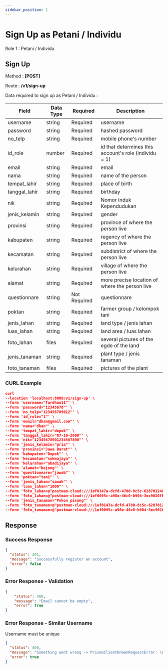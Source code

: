 ```yaml
---
sidebar_position: 1
---
```


# Sign Up as Petani / Individu

Role 1 : Petani / Individu

## Sign Up

Method : **[POST]**

Route :
**/v1/sign-up**

Data required to sign up as Petani / Individu :

| Field         | Data Type | Required     | Description                                           |
| ------------- | --------- | ------------ | ----------------------------------------------------- |
| username      | string    | Required     | username                                              |
| password      | string    | Required     | hashed password                                       |
| no_telp       | string    | Required     | mobile phone's number                                 |
| id_role       | number    | Required     | id that determines this account's role (individu = 1) |
| email         | string    | Required     | email                                                 |
| nama          | string    | Required     | name of the person                                    |
| tempat_lahir  | string    | Required     | place of birth                                        |
| tanggal_lahir | string    | Required     | birthday                                              |
| nik           | string    | Required     | Nomor Induk Kependudukan                              |
| jenis_kelamin | string    | Required     | gender                                                |
| provinsi      | string    | Required     | province of where the person live                     |
| kabupaten     | string    | Required     | regency of where the person live                      |
| kecamatan     | string    | Required     | subdistrict of where the person live                  |
| kelurahan     | string    | Required     | village of where the person live                      |
| alamat        | string    | Required     | more precise location of where the person live        |
| questionnare  | string    | Not Required | questionnare                                          |
| poktan        | string    | Required     | farmer group / kelompok tani                          |
| jenis_lahan   | string    | Required     | land type / jenis lahan                               |
| luas_lahan    | string    | Required     | land area / luas lahan                                |
| foto_lahan    | files     | Required     | several pictures of the egde of the land              |
| jenis_tanaman | string    | Required     | plant type / jenis tanaman                            |
| foto_tanaman  | files     | Required     | pictures of the plant                                 |

### CURL Example

```json
curl
--location 'localhost:8000/v1/sign-up' \
--form 'username="fardhan11"' \
--form 'password="12345678"' \
--form 'no_telp="123456789012"' \
--form 'id_role="1"' \
--form 'email="dhan@gmail.com"' \
--form 'nama="dhan"' \
--form 'tempat_lahir="depok"' \
--form 'tanggal_lahir="07-10-2000"' \
--form 'nik="12345678901234567890"' \
--form 'jenis_kelamin="pria"' \
--form 'provinsi="Jawa Barat"' \
--form 'kabupaten="Depok"' \
--form 'kecamatan="sukmajaya"' \
--form 'kelurahan="abadijaya"' \
--form 'alamat="bojong"' \
--form 'questionnare="jawab"' \
--form 'poktan="tani"' \
--form 'jenis_lahan="sawah"' \
--form 'luas_lahan="1000"' \
--form 'foto_lahan=@"postman-cloud:///1ef0147a-dcfd-4780-8c5c-628701248721"' \
--form 'foto_lahan=@"postman-cloud:///1ef0095c-a98e-46c0-b904-3ec9020fbfe5"' \
--form 'jenis_tanaman="Pohon pisang"' \
--form 'foto_tanaman=@"postman-cloud:///1ef0147a-dcfd-4780-8c5c-628701248721"' \
--form 'foto_tanaman=@"postman-cloud:///1ef0095c-a98e-46c0-b904-3ec9020fbfe5"'
```

## Response

### Success Response

```json
{
  "status": 201,
  "message": "Successfully register an account",
  "error": false
}
```

### Error Response - Validation

```json
{
    "status": 400,
    "message": "Email cannot be empty",
    "error": true
}
```


### Error Response - Similar Username

Username must be unique

```json
{
  "status": 400,
  "message": "Something went wrong -> PrismaClientKnownRequestError: \nInvalid `tx.m_user.create()` invocation in\n/home/fardhan/Code/farmioty/farmioty-be/src/service/auth.service.ts:57:47\n\n  54 await prisma\n  55   .$transaction(async (tx) => {\n  56     // console.log(userData);\n→ 57     const createdUser = await tx.m_user.create(\nUnique constraint failed on the fields: (`username`)",
  "error": true
}
```
